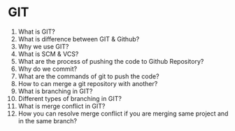 # GIT

1. What is GIT?
2. What is difference between GIT & Github?
3. Why we use GIT?
4. What is SCM & VCS?
5. What are the process of pushing the code to Github Repository?
6. Why do we commit?
7. What are the commands of git to push the code?
8. How to can merge a git repository with another?
9. What is branching in GIT?
10. Different types of branching in GIT?
11. What is merge conflict in GIT?
12. How you can resolve merge conflict if you are merging same project and in the same branch?